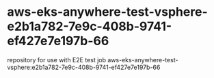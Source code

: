 # aws-eks-anywhere-test-vsphere-e2b1a782-7e9c-408b-9741-ef427e7e197b-66
repository for use with E2E test job aws-eks-anywhere-test-vsphere:e2b1a782-7e9c-408b-9741-ef427e7e197b-66
